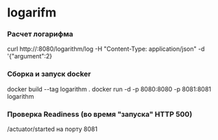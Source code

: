 # logarifm

### Расчет логарифма
curl http://<ip>:8080/logarithm/log -H "Content-Type: application/json" -d '{"argument":2}

### Сборка и запуск docker
docker build --tag logarithm .
docker run -d -p 8080:8080 -p 8081:8081 logarithm

### Проверка Readiness (во время "запуска" HTTP 500)
/actuator/started на порту 8081





